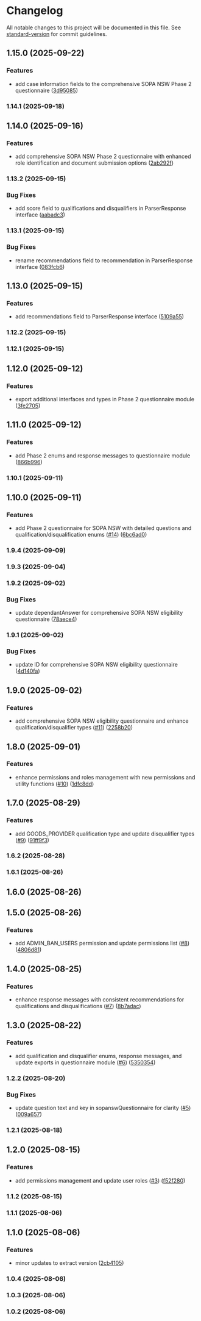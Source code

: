 # Changelog

All notable changes to this project will be documented in this file. See [standard-version](https://github.com/conventional-changelog/standard-version) for commit guidelines.

## 1.15.0 (2025-09-22)


### Features

* add case information fields to the comprehensive SOPA NSW Phase 2 questionnaire ([3d95085](https://github.com/sociable-tech/adj-types/commit/3d950852b1a37f637dbf59d6c1f31469ab5b4883))

### 1.14.1 (2025-09-18)

## 1.14.0 (2025-09-16)


### Features

* add comprehensive SOPA NSW Phase 2 questionnaire with enhanced role identification and document submission options ([2ab292f](https://github.com/sociable-tech/adj-types/commit/2ab292f745a788efc426444025f6da6c7012b4db))

### 1.13.2 (2025-09-15)


### Bug Fixes

* add score field to qualifications and disqualifiers in ParserResponse interface ([aabadc3](https://github.com/sociable-tech/adj-types/commit/aabadc3dce6f1d049aa8579f5ac8a6624ec688dc))

### 1.13.1 (2025-09-15)


### Bug Fixes

* rename recommendations field to recommendation in ParserResponse interface ([083fcb6](https://github.com/sociable-tech/adj-types/commit/083fcb61d343360ce1f67c095f8a8cf2e2954289))

## 1.13.0 (2025-09-15)


### Features

* add recommendations field to ParserResponse interface ([5109a55](https://github.com/sociable-tech/adj-types/commit/5109a55a5660c67616559893256c88f433c961fd))

### 1.12.2 (2025-09-15)

### 1.12.1 (2025-09-15)

## 1.12.0 (2025-09-12)


### Features

* export additional interfaces and types in Phase 2 questionnaire module ([3fe2705](https://github.com/sociable-tech/adj-types/commit/3fe2705e54f916ff91c9167e0408c4f7457b8a22))

## 1.11.0 (2025-09-12)


### Features

* add Phase 2 enums and response messages to questionnaire module ([866b996](https://github.com/sociable-tech/adj-types/commit/866b996141495a97079da13e0e829b0d47f2041c))

### 1.10.1 (2025-09-11)

## 1.10.0 (2025-09-11)


### Features

* add Phase 2 questionnaire for SOPA NSW with detailed questions and qualification/disqualification enums ([#14](https://github.com/sociable-tech/adj-types/issues/14)) ([6bc6ad0](https://github.com/sociable-tech/adj-types/commit/6bc6ad0a0fdfafb168b7bb72fe65407427b3554d))

### 1.9.4 (2025-09-09)

### 1.9.3 (2025-09-04)

### 1.9.2 (2025-09-02)


### Bug Fixes

* update dependantAnswer for comprehensive SOPA NSW eligibility questionnaire ([78aece4](https://github.com/sociable-tech/adj-types/commit/78aece4abf8f6853e98855ff7cf828fc7a6b9bfb))

### 1.9.1 (2025-09-02)


### Bug Fixes

* update ID for comprehensive SOPA NSW eligibility questionnaire ([4d140fa](https://github.com/sociable-tech/adj-types/commit/4d140fa5738590476068a859c3f5d975bdc63591))

## 1.9.0 (2025-09-02)


### Features

* add comprehensive SOPA NSW eligibility questionnaire and enhance qualification/disqualifier types ([#11](https://github.com/sociable-tech/adj-types/issues/11)) ([2258b20](https://github.com/sociable-tech/adj-types/commit/2258b2061a0c459d1d22d8c23fbdf6534a3171c9))

## 1.8.0 (2025-09-01)


### Features

* enhance permissions and roles management with new permissions and utility functions ([#10](https://github.com/sociable-tech/adj-types/issues/10)) ([1dfc8dd](https://github.com/sociable-tech/adj-types/commit/1dfc8dd072bdbf665eb9f497ff0960d27706988f))

## 1.7.0 (2025-08-29)


### Features

* add GOODS_PROVIDER qualification type and update disqualifier types ([#9](https://github.com/sociable-tech/adj-types/issues/9)) ([91ff9f3](https://github.com/sociable-tech/adj-types/commit/91ff9f30c0cb544f5e5ab41ccc240ec2128ed9aa))

### 1.6.2 (2025-08-28)

### 1.6.1 (2025-08-26)

## 1.6.0 (2025-08-26)

## 1.5.0 (2025-08-26)


### Features

* add ADMIN_BAN_USERS permission and update permissions list ([#8](https://github.com/sociable-tech/adj-types/issues/8)) ([4806d81](https://github.com/sociable-tech/adj-types/commit/4806d81cdb93054a56d67e11293203ebb60f0a4d))

## 1.4.0 (2025-08-25)


### Features

* enhance response messages with consistent recommendations for qualifications and disqualifications ([#7](https://github.com/sociable-tech/adj-types/issues/7)) ([8b7adac](https://github.com/sociable-tech/adj-types/commit/8b7adacc5496d57386a2de87603bca7fa5c5d24b))

## 1.3.0 (2025-08-22)


### Features

* add qualification and disqualifier enums, response messages, and update exports in questionnaire module ([#6](https://github.com/sociable-tech/adj-types/issues/6)) ([5350354](https://github.com/sociable-tech/adj-types/commit/5350354db48b7deffebd468eedf0e7764d3f0f95))

### 1.2.2 (2025-08-20)


### Bug Fixes

* update question text and key in sopanswQuestionnaire for clarity ([#5](https://github.com/sociable-tech/adj-types/issues/5)) ([009a657](https://github.com/sociable-tech/adj-types/commit/009a6572812244b8b97b9d24587d9952faa06a9d))

### 1.2.1 (2025-08-18)

## 1.2.0 (2025-08-15)


### Features

* add permissions management and update user roles ([#3](https://github.com/sociable-tech/adj-types/issues/3)) ([f52f280](https://github.com/sociable-tech/adj-types/commit/f52f2804c0ef69786e84518384c4bbd94a12301f))

### 1.1.2 (2025-08-15)

### 1.1.1 (2025-08-06)

## 1.1.0 (2025-08-06)


### Features

* minor updates to extract version ([2cb4105](https://github.com/sociable-tech/adj-types/commit/2cb41054f2eb90512f90a91d57921bd59e730e33))

### 1.0.4 (2025-08-06)

### 1.0.3 (2025-08-06)

### 1.0.2 (2025-08-06)
